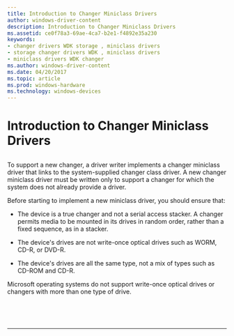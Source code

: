 ```yaml
---
title: Introduction to Changer Miniclass Drivers
author: windows-driver-content
description: Introduction to Changer Miniclass Drivers
ms.assetid: ce0f78a3-69ae-4ca7-b2e1-f4892e35a230
keywords:
- changer drivers WDK storage , miniclass drivers
- storage changer drivers WDK , miniclass drivers
- miniclass drivers WDK changer
ms.author: windows-driver-content
ms.date: 04/20/2017
ms.topic: article
ms.prod: windows-hardware
ms.technology: windows-devices
---
```


# Introduction to Changer Miniclass Drivers


## <span id="ddk_introduction_to_changer_miniclass_drivers_kg"></span><span id="DDK_INTRODUCTION_TO_CHANGER_MINICLASS_DRIVERS_KG"></span>


To support a new changer, a driver writer implements a changer miniclass driver that links to the system-supplied changer class driver. A new changer miniclass driver must be written only to support a changer for which the system does not already provide a driver.

Before starting to implement a new miniclass driver, you should ensure that:

-   The device is a true changer and not a serial access stacker. A changer permits media to be mounted in its drives in random order, rather than a fixed sequence, as in a stacker.

-   The device's drives are not write-once optical drives such as WORM, CD-R, or DVD-R.

-   The device's drives are all the same type, not a mix of types such as CD-ROM and CD-R.

Microsoft operating systems do not support write-once optical drives or changers with more than one type of drive.

 

 


--------------------


